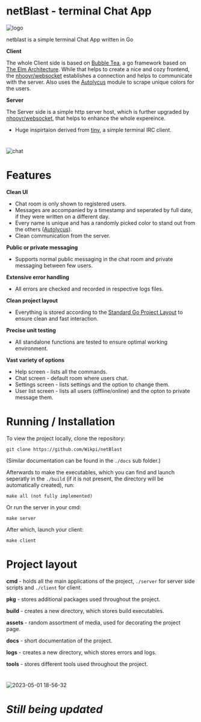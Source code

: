 # netBlast - terminal Chat App
![logo](https://user-images.githubusercontent.com/66695611/236682936-765b5685-9b16-4b08-91a9-29c0e8bc7cd3.png)

netblast is a simple terminal Chat App written in Go

**Client**

The whole Client side is based on [Bubble Tea](https://github.com/charmbracelet/bubbletea), a go framework based on [The Elm Architecture](https://guide.elm-lang.org/architecture/).
While that helps to create a nice and cozy frontend, the [nhooyr/websocket](https://github.com/nhooyr/websocket) establishes a connection and helps to communicate with the server.
Also uses the [Autolycus](https://github.com/Wikpi/Autolycus) module to scrape unique colors for the users.

**Server**

The Server side is a simple http server host, which is further upgraded by [nhooyr/websocket](https://github.com/nhooyr/websocket), that helps to enhance the whole expereince.

* Huge inspirtaion derived from [tiny](https://github.com/osa1/tiny), a simple terminal IRC client.

#
![chat](https://user-images.githubusercontent.com/66695611/236644775-e5403f6f-0983-4ef3-a36a-2613732195d5.png)

# Features
**Clean UI**
* Chat room is only shown to registered users.
* Messages are accompanied by a timestamp and seperated by full date, if they were written on a different day.
* Every name is unique and has a randomly picked color to stand out from the others ([Autolycus](https://github.com/Wikpi/Autolycus)).
* Clean communication from the server.

**Public or private messaging**
* Supports normal public messaging in the chat room and private messaging between few users.

**Extensive error handling**
* All errors are checked and recorded in respective logs files.

**Clean project layout**
* Everything is stored according to the [Standard Go Project Layout](https://github.com/golang-standards/project-layout) to ensure clean and fast interaction.

**Precise unit testing**
* All standalone functions are tested to ensure optimal working environment.

**Vast variety of options**
* Help screen - lists all the commands.
* Chat screen - default room where users chat.
* Settings screen - lists settings and the option to change them.
* User list screen - lists all users (offline/online) and the opton to private message them.

# Running / Installation
To view the project locally, clone the repository:
```
git clone https://github.com/Wikpi/netBlast
```
(Similar documentation can be found in the `./docs` sub folder.)

Afterwards to make the executables, which you can find and launch seperatly in the `./build` (if it is not present, the directory will be automatically created), run:
```
make all (not fully implemented)
```

Or run the server in your cmd:
```
make server
```

After which, launch your client:
```
make client
```

# Project layout
**cmd** - holds all the main applications of the project, `./server` for server side scripts and `./client` for client.

**pkg** - stores additional packages used throughout the project.

**build** - creates a new directory, which stores build executables.

**assets** - random assortment of media, used for decorating the project page.

**docs** - short documentation of the project.

**logs** - creates a new directory, which stores errors and logs.

**tools** - stores different tools used throughout the project.

#

![2023-05-01 18-56-32](https://user-images.githubusercontent.com/66695611/235483409-93815da2-ae86-4116-bdf8-f9f40704745d.gif)

# ***Still being updated***

